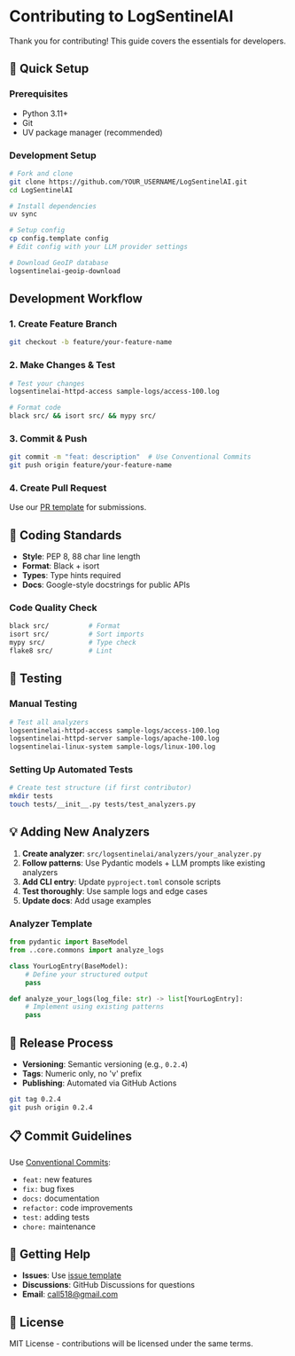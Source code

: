 # Contributing to LogSentinelAI

Thank you for contributing! This guide covers the essentials for developers.

## 🚀 Quick Setup

### Prerequisites
- Python 3.11+
- Git
- UV package manager (recommended)

### Development Setup
```bash
# Fork and clone
git clone https://github.com/YOUR_USERNAME/LogSentinelAI.git
cd LogSentinelAI

# Install dependencies
uv sync

# Setup config
cp config.template config
# Edit config with your LLM provider settings

# Download GeoIP database
logsentinelai-geoip-download
```

##  Development Workflow

### 1. Create Feature Branch
```bash
git checkout -b feature/your-feature-name
```

### 2. Make Changes & Test
```bash
# Test your changes
logsentinelai-httpd-access sample-logs/access-100.log

# Format code
black src/ && isort src/ && mypy src/
```

### 3. Commit & Push
```bash
git commit -m "feat: description"  # Use Conventional Commits
git push origin feature/your-feature-name
```

### 4. Create Pull Request
Use our [PR template](.github/PULL_REQUEST_TEMPLATE.md) for submissions.

## 📝 Coding Standards

- **Style**: PEP 8, 88 char line length
- **Format**: Black + isort
- **Types**: Type hints required
- **Docs**: Google-style docstrings for public APIs

### Code Quality Check
```bash
black src/          # Format
isort src/          # Sort imports  
mypy src/           # Type check
flake8 src/         # Lint
```

## 🧪 Testing

### Manual Testing
```bash
# Test all analyzers
logsentinelai-httpd-access sample-logs/access-100.log
logsentinelai-httpd-server sample-logs/apache-100.log
logsentinelai-linux-system sample-logs/linux-100.log
```

### Setting Up Automated Tests
```bash
# Create test structure (if first contributor)
mkdir tests
touch tests/__init__.py tests/test_analyzers.py
```

## 💡 Adding New Analyzers

1. **Create analyzer**: `src/logsentinelai/analyzers/your_analyzer.py`
2. **Follow patterns**: Use Pydantic models + LLM prompts like existing analyzers
3. **Add CLI entry**: Update `pyproject.toml` console scripts
4. **Test thoroughly**: Use sample logs and edge cases
5. **Update docs**: Add usage examples

### Analyzer Template
```python
from pydantic import BaseModel
from ..core.commons import analyze_logs

class YourLogEntry(BaseModel):
    # Define your structured output
    pass

def analyze_your_logs(log_file: str) -> list[YourLogEntry]:
    # Implement using existing patterns
    pass
```

## 🚀 Release Process

- **Versioning**: Semantic versioning (e.g., `0.2.4`)
- **Tags**: Numeric only, no 'v' prefix
- **Publishing**: Automated via GitHub Actions

```bash
git tag 0.2.4
git push origin 0.2.4
```

## 📋 Commit Guidelines

Use [Conventional Commits](https://www.conventionalcommits.org/):
- `feat:` new features
- `fix:` bug fixes  
- `docs:` documentation
- `refactor:` code improvements
- `test:` adding tests
- `chore:` maintenance

## 🤔 Getting Help

- **Issues**: Use [issue template](.github/ISSUE_TEMPLATE.md)
- **Discussions**: GitHub Discussions for questions
- **Email**: call518@gmail.com

## 📜 License

MIT License - contributions will be licensed under the same terms.